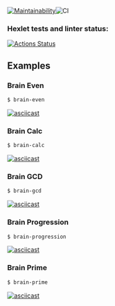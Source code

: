[![Maintainability](https://api.codeclimate.com/v1/badges/646ac0b48d386bdf9328/maintainability)](https://codeclimate.com/github/f4hr/frontend-project-lvl1/maintainability)![CI](https://github.com/f4hr/frontend-project-lvl1/workflows/CI/badge.svg)
### Hexlet tests and linter status:
[![Actions Status](https://github.com/f4hr/frontend-project-lvl1/workflows/hexlet-check/badge.svg)](https://github.com/f4hr/frontend-project-lvl1/actions)

## Examples

### Brain Even

```sh
$ brain-even
```

[![asciicast](https://asciinema.org/a/H68BxTKc2CZFz9G2BfA15GE6g.svg)](https://asciinema.org/a/H68BxTKc2CZFz9G2BfA15GE6g)

### Brain Calc

```sh
$ brain-calc
```

[![asciicast](https://asciinema.org/a/fIU53KsCUErRF3YtU1Jty7O9b.svg)](https://asciinema.org/a/fIU53KsCUErRF3YtU1Jty7O9b)

### Brain GCD

```sh
$ brain-gcd
```

[![asciicast](https://asciinema.org/a/c4Fed952YJnabPeCbmdtfMwCF.svg)](https://asciinema.org/a/c4Fed952YJnabPeCbmdtfMwCF)

### Brain Progression

```sh
$ brain-progression
```

[![asciicast](https://asciinema.org/a/H6b8EXVFub1tqE3Ti97FT9LSL.svg)](https://asciinema.org/a/H6b8EXVFub1tqE3Ti97FT9LSL)

### Brain Prime

```sh
$ brain-prime
```

[![asciicast](https://asciinema.org/a/mhpDqdAU7nytjQm2o8pKpdbnT.svg)](https://asciinema.org/a/mhpDqdAU7nytjQm2o8pKpdbnT)